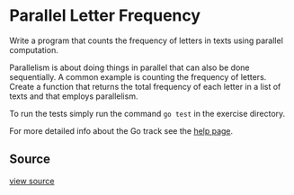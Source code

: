 # Parallel Letter Frequency

Write a program that counts the frequency of letters in texts using parallel computation.

Parallelism is about doing things in parallel that can also be done
sequentially. A common example is counting the frequency of letters.
Create a function that returns the total frequency of each letter in a
list of texts and that employs parallelism.

To run the tests simply run the command `go test` in the exercise directory.

For more detailed info about the Go track see the [help
page](http://help.exercism.io/getting-started-with-go.html).

## Source

 [view source]()
